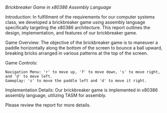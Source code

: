 *Brickbreaker Game in x80386 Assembly Language*

Introduction:
In fulfillment of the requirements for our computer systems class, we developed a brickbreaker game using assembly language specifically targeting the x80386 architecture. 
This report outlines the design, implementation, and features of our brickbreaker game.

Game Overview:
The objective of the brickbreaker game is to maneuver a paddle horizontally along the bottom of the screen to bounce a ball upward, 
breaking bricks arranged in various patterns at the top of the screen.

Game Controls:

    Navigation Menu: 'r' to move up, 'f' to move down, 's' to move right, and 'd' to move left.
    Gameplay: 's' to move the paddle left and 'd' to move it right.

Implementation Details:
Our brickbreaker game is implemented in x80386 assembly language, utilizing TASM for assembly. 

Please review the report for more details.
